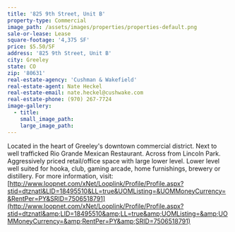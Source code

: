 ```yaml
---
title: '825 9th Street, Unit B'
property-type: Commercial
image_path: /assets/images/properties/properties-default.png
sale-or-lease: Lease
square-footage: '4,375 SF'
price: $5.50/SF
address: '825 9th Street, Unit B'
city: Greeley
state: CO
zip: '80631'
real-estate-agency: 'Cushman & Wakefield'
real-estate-agent: Nate Heckel
real-estate-email: nate.heckel@cushwake.com
real-estate-phone: (970) 267-7724
image-gallery:
  - title:
    small_image_path:
    large_image_path:
---
```



Located in the heart of Greeley's downtown commercial district. Next to well trafficked Rio Grande Mexican Restaurant. Across from Lincoln Park. Aggressively priced retail/office space with large lower level. Lower level well suited for hooka, club, gaming arcade, home furnishings, brewery or distillery. For more information, visit: [http://www.loopnet.com/xNet/Looplink/Profile/Profile.aspx?stid=dtznatl&LID=18495510&LL=true&UOMListing=&UOMMoneyCurrency=&RentPer=PY&SRID=7506518791](http://www.loopnet.com/xNet/Looplink/Profile/Profile.aspx?stid=dtznatl&amp;LID=18495510&amp;LL=true&amp;UOMListing=&amp;UOMMoneyCurrency=&amp;RentPer=PY&amp;SRID=7506518791)